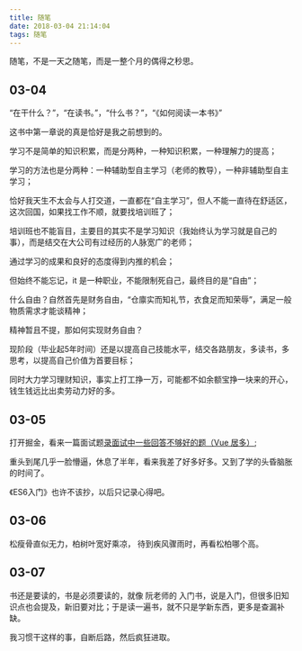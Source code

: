 ```yaml
---
title: 随笔
date: 2018-03-04 21:14:04
tags: 随笔
---
```

随笔，不是一天之随笔，而是一整个月的偶得之秒思。
<!-- more -->
## 03-04

“在干什么？”，“在读书。”，“什么书？”，“《如何阅读一本书》”

这书中第一章说的真是恰好是我之前想到的。

学习不是简单的知识积累，而是分两种，一种知识积累，一种理解力的提高；

学习的方法也是分两种：一种辅助型自主学习（老师的教导），一种非辅助型自主学习；

恰好我天生不太会与人打交道，一直都在“自主学习”，但人不能一直待在舒适区，这次回国，如果找工作不顺，就要找培训班了；

培训班也不能盲目，主要目的其实不是学习知识（我始终认为学习就是自己的事），而是结交在大公司有过经历的人脉宽广的老师；

通过学习的成果和良好的态度得到内推的机会；

但始终不能忘记，it 是一种职业，不能限制死自己，最终目的是“自由”；

什么自由？自然首先是财务自由，“仓廪实而知礼节，衣食足而知荣辱”，满足一般物质需求才能谈精神；

精神暂且不提，那如何实现财务自由？

现阶段（毕业起5年时间）还是以提高自己技能水平，结交各路朋友，多读书，多思考，以提高自己价值为首要目标；

同时大力学习理财知识，事实上打工挣一万，可能都不如余额宝挣一块来的开心，钱生钱远比出卖劳动力好的多。

## 03-05

打开掘金，看来一篇面试题[录面试中一些回答不够好的题（Vue 居多）](https://juejin.im/post/5a9b8417518825558251ce15);

重头到尾几乎一脸懵逼，休息了半年，看来我差了好多好多。又到了学的头昏脑胀的时间了。

《ES6入门》也许不该抄，以后只记录心得吧。

## 03-06

松瘦骨直似无力，柏树叶宽好乘凉，
待到疾风骤雨时，再看松柏哪个高。

## 03-07

书还是要读的，书是必须要读的，就像 阮老师的 入门书，说是入门，但很多旧知识点也会提及，新旧要对比；于是读一遍书，就不只是学新东西，更多是查漏补缺。

我习惯干这样的事，自断后路，然后疯狂进取。